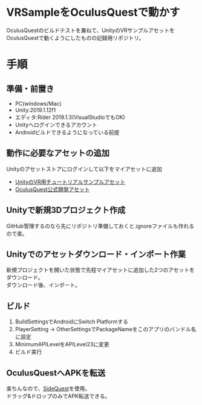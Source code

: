 # VRSampleをOculusQuestで動かす
OculusQuestのビルドテストを兼ねて、UnityのVRサンプルアセットをOculusQuestで動くようにしたものの記録用リポジトリ。

# 手順
## 準備・前置き
+ PC(windows/Mac)
+ Unity:2019.1.12f1
+ エディタ:Rider 2019.1.3(VisualStudioでもOK)
+ Unityへログインできるアカウント
+ Androidビルドできるようになっている前提

## 動作に必要なアセットの追加
Unityのアセットストアにログインして以下をマイアセットに追加
+ [UnityのVR用チュートリアルサンプルアセット](https://assetstore.unity.com/packages/essentials/tutorial-projects/vr-samples-51519)
+ [OculusQuest公式開発アセット](https://assetstore.unity.com/packages/tools/integration/oculus-integration-82022)

## Unityで新規3Dプロジェクト作成
GitHub管理するのなら先にリポジトリ準備しておくと.ignoreファイルも作れるので楽。

## Unityでのアセットダウンロード・インポート作業
新規プロジェクトを開いた状態で先程マイアセットに追加した2つのアセットをダウンロード。  
ダウンロード後、インポート。

## ビルド
1. BuildSettingsでAndroidにSwitch Platformする
1. PlayerSetting → OtherSettingsでPackageNameをこのアプリのバンドル名に設定
1. MinimumAPILevelをAPILevel23に変更
1. ビルド実行

## OculusQuestへAPKを転送
楽ちんなので、[SideQuest](https://github.com/the-expanse/SideQuest)を使用。  
ドラッグ&ドロップのみでAPK転送できる。